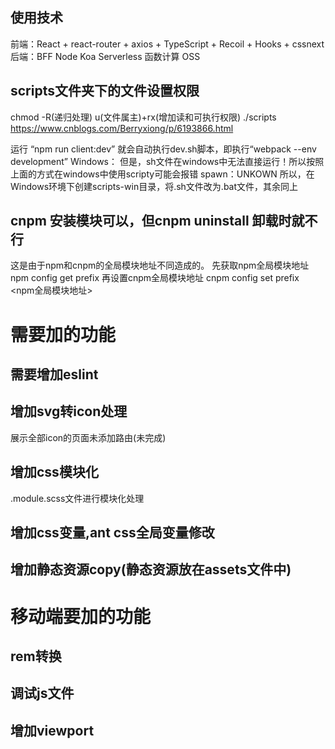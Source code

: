 ## 使用技术
前端：React + react-router + axios + TypeScript + Recoil + Hooks + cssnext
后端：BFF Node Koa Serverless  函数计算  OSS

## scripts文件夹下的文件设置权限
chmod -R(递归处理) u(文件属主)+rx(增加读和可执行权限) ./scripts
https://www.cnblogs.com/Berryxiong/p/6193866.html

运行 “npm run client:dev” 就会自动执行dev.sh脚本，即执行“webpack --env development”
Windows：
但是，sh文件在windows中无法直接运行！所以按照上面的方式在windows中使用scripty可能会报错
spawn：UNKOWN
所以，在Windows环境下创建scripts-win目录，将.sh文件改为.bat文件，其余同上

## cnpm 安装模块可以，但cnpm uninstall 卸载时就不行
这是由于npm和cnpm的全局模块地址不同造成的。
先获取npm全局模块地址 npm config get prefix
再设置cnpm全局模块地址 cnpm config set prefix <npm全局模块地址>

# 需要加的功能
## 需要增加eslint
## 增加svg转icon处理
展示全部icon的页面未添加路由(未完成)
## 增加css模块化
.module.scss文件进行模块化处理
## 增加css变量,ant css全局变量修改
## 增加静态资源copy(静态资源放在assets文件中)



# 移动端要加的功能
## rem转换
## 调试js文件

## 增加viewport
